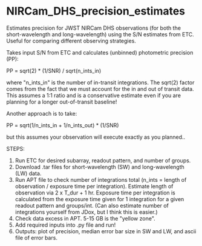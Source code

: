 # NIRCam_DHS_precision_estimates
Estimates precision for JWST NIRCam DHS observations (for both the short-wavelength and long-wavelength) using the S/N estimates from ETC.
Useful for comparing different observing strategies. 

Takes input S/N from ETC and calculates (unbinned) photometric precision (PP):

PP = sqrt(2) * (1/SNR) / sqrt(n_ints_in)

where "n_ints_in" is the number of in-transit integrations. The sqrt(2) factor comes from the fact that we must account for the in and
out of transit data. This assumes a 1:1 ratio and is a conservative estimate even if you are planning for a longer out-of-transit baseline!

Another approach is to take: 

PP = sqrt(1/n_ints_in + 1/n_ints_out) * (1/SNR)

but this assumes your observation will execute exactly as you planned.. 

STEPS:

1. Run ETC for desired subarray, readout pattern, and number of groups.
2. Download .tar files for short-wavelength (SW) and long-wavelength (LW) data. 
3. Run APT file to check number of integrations total (n_ints = length of observation / exposure time per integration). Estimate length of 
    observation via 2 x T_dur + 1 hr. Exposure time per integration is calculated from the exposure time given for 1 integration for a 
    given readout pattern and groups/int. (Can also estimate number of integrations yourself from JDox, but I think this is easier.)
4. Check data excess in APT. 5-15 GB is the "yellow zone". 
5. Add required inputs into .py file and run!
6. Outputs: plot of precision, median error bar size in SW and LW, and ascii file of error bars.  
